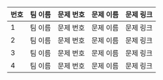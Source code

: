 | 번호 | 팀 이름 | 문제 번호 | 문제 이름 | 문제 링크 |
| ---- | ------- | --------- | --------- | --------- |
| 1    | 팀 이름 | 문제 번호 | 문제 이름 | 문제 링크 |
| 2    | 팀 이름 | 문제 번호 | 문제 이름 | 문제 링크 |
| 3    | 팀 이름 | 문제 번호 | 문제 이름 | 문제 링크 |
| 4    | 팀 이름 | 문제 번호 | 문제 이름 | 문제 링크 |

